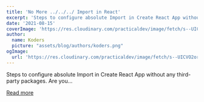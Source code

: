 ```yaml
---
title: 'No More ../../../ Import in React'
excerpt: 'Steps to configure absolute Import in Create React App without any third-party packages.  Are you...'
date: '2021-08-15'
coverImage: 'https://res.cloudinary.com/practicaldev/image/fetch/s--UICVO2or--/c_imagga_scale,f_auto,fl_progressive,h_420,q_auto,w_1000/https://dev-to-uploads.s3.amazonaws.com/uploads/articles/iey6fxonkgrenjr8yxi6.png'
author:
  name: Koders
  picture: "assets/blog/authors/koders.png"
ogImage:
  url: 'https://res.cloudinary.com/practicaldev/image/fetch/s--UICVO2or--/c_imagga_scale,f_auto,fl_progressive,h_420,q_auto,w_1000/https://dev-to-uploads.s3.amazonaws.com/uploads/articles/iey6fxonkgrenjr8yxi6.png'
---
```


Steps to configure absolute Import in Create React App without any third-party packages.  Are you...

[Read more](https://dev.to/nilanth/no-more-import-in-react-2mbo)
